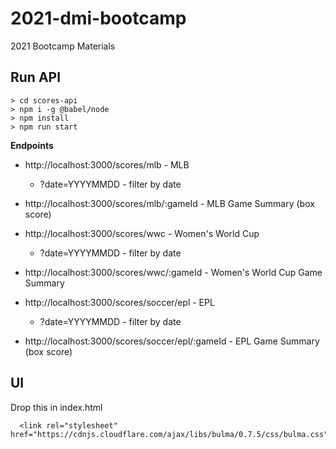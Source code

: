 # 2021-dmi-bootcamp
2021 Bootcamp Materials

## Run API
```
> cd scores-api
> npm i -g @babel/node
> npm install
> npm run start
```

**Endpoints**

* http://localhost:3000/scores/mlb - MLB
  - ?date=YYYYMMDD - filter by date
* http://localhost:3000/scores/mlb/:gameId - MLB Game Summary (box score)
* http://localhost:3000/scores/wwc - Women's World Cup
  - ?date=YYYYMMDD - filter by date
* http://localhost:3000/scores/wwc/:gameId - Women's World Cup Game Summary

* http://localhost:3000/scores/soccer/epl - EPL
  - ?date=YYYYMMDD - filter by date
* http://localhost:3000/scores/soccer/epl/:gameId - EPL Game Summary (box score)


## UI

Drop this in index.html

```
  <link rel="stylesheet" href="https://cdnjs.cloudflare.com/ajax/libs/bulma/0.7.5/css/bulma.css">
```
